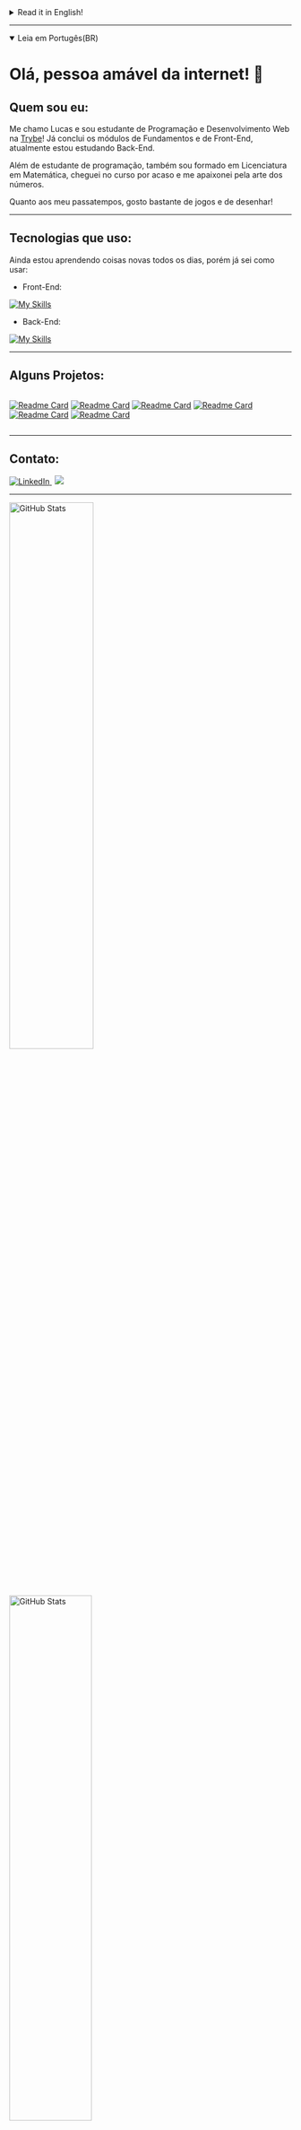 <details>
  <summary>Read it in English!</summary>
  
  # Hello there! 👋

  ## About me
  My name is Lucas and Im a student of Web Development at [Trybe](https://www.betrybe.com/)
  Already finished Fundamentals and Front End modules, and I'm currently studying Back-end!

  Besides programing, I also have a Math Degree.

  My hobbies are playing games and drawing (poorly).

</details>

---
<details open>
  <summary>Leia em Portugês(BR)</summary>
  
# Olá, pessoa amável da internet! 👋

## Quem sou eu:
Me chamo Lucas e sou estudante de Programação e Desenvolvimento Web na [Trybe](https://www.betrybe.com/)!
Já conclui os módulos de Fundamentos e de Front-End, atualmente estou estudando Back-End.

Além de estudante de programação, também sou formado em Licenciatura em Matemática, cheguei no curso por acaso e me apaixonei pela arte dos números.

Quanto aos meu passatempos, gosto bastante de jogos e de desenhar!

</details>

---
## Tecnologias que uso:
Ainda estou aprendendo coisas novas todos os dias, porém já sei como usar:
 - Front-End:
 
[![My Skills](https://skillicons.dev/icons?i=js,html,css,react,redux,jest)](https://skillicons.dev)

- Back-End:

[![My Skills](https://skillicons.dev/icons?i=docker,mysql,nodejs)](https://skillicons.dev)

---
  ## Alguns Projetos:
<div style="display: flex;">

  [![Readme Card](https://github-readme-stats.vercel.app/api/pin/?username=Lucas-Dalbo&repo=wallet-project&theme=codeSTACKr&border_color=ffffff)](https://github.com/Lucas-Dalbo/wallet-project)
  [![Readme Card](https://github-readme-stats.vercel.app/api/pin/?username=Lucas-Dalbo&repo=music-app-trybetunes&theme=codeSTACKr&border_color=ffffff)](https://github.com/Lucas-Dalbo/music-app-trybetunes)
  [![Readme Card](https://github-readme-stats.vercel.app/api/pin/?username=Lucas-Dalbo&repo=trivia-project&theme=codeSTACKr&border_color=ffffff)](https://github.com/Lucas-Dalbo/trivia-project)
  [![Readme Card](https://github-readme-stats.vercel.app/api/pin/?username=Lucas-Dalbo&repo=sw-planets-project&theme=codeSTACKr&border_color=ffffff)](https://github.com/Lucas-Dalbo/sw-planets-project)
  [![Readme Card](https://github-readme-stats.vercel.app/api/pin/?username=Lucas-Dalbo&repo=app-receitas&theme=codeSTACKr&border_color=ffffff)](https://github.com/Lucas-Dalbo/app-receitas)
  [![Readme Card](https://github-readme-stats.vercel.app/api/pin/?username=Lucas-Dalbo&repo=sql-one-for-all&theme=codeSTACKr&border_color=ffffff)](https://github.com/Lucas-Dalbo/sql-one-for-all)

</div>

---
## Contato:
<div>
  <a href="https://www.linkedin.com/in/lucasdalbofernandes/"
  style="margin-right: 5px">
    <img alt="LinkedIn" src="https://img.shields.io/badge/LinkedIn-0077B5?style=for-the-badge&logo=linkedin&logoColor=white"/>
  </a>
  <a href = "mailto:dalbo.lucas@gmail.com"
  style="margin-right: 5px">
    <img src="https://img.shields.io/badge/Gmail-D14836?style=for-the-badge&logo=gmail&logoColor=white" target="_blank" />
  </a>
</div>

---
<div>
  <img src="https://github-readme-stats.vercel.app/api?username=Lucas-Dalbo&show_icons=true&theme=codeSTACKr&border_color=ffffff"
    alt="GitHub Stats"
    style="width: 50%; min-width: 300px;" />
  <img src="https://github-readme-stats.vercel.app/api/top-langs/?username=Lucas-Dalbo&layout=compact&theme=codeSTACKr&border_color=ffffff"
    alt="GitHub Stats"
    style="width: 49%; min-width: 300px;" />
</div>
